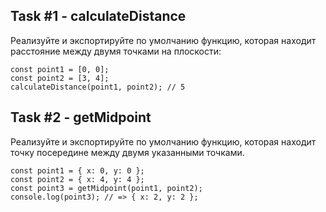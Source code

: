 ## Task #1 - calculateDistance

Реализуйте и экспортируйте по умолчанию функцию, которая находит расстояние между двумя точками на плоскости:

```
const point1 = [0, 0];
const point2 = [3, 4];
calculateDistance(point1, point2); // 5
```

## Task #2 - getMidpoint

Реализуйте и экспортируйте по умолчанию функцию, которая находит точку посередине между двумя указанными точками.

```
const point1 = { x: 0, y: 0 };
const point2 = { x: 4, y: 4 };
const point3 = getMidpoint(point1, point2);
console.log(point3); // => { x: 2, y: 2 };
```
